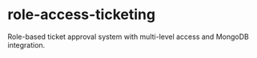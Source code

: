 # role-access-ticketing
Role-based ticket approval system with multi-level access and MongoDB integration.
